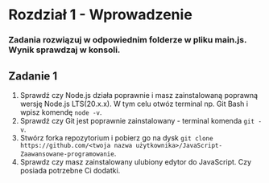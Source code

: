 # Rozdział 1 - Wprowadzenie


### Zadania rozwiązuj w odpowiednim folderze w pliku main.js. Wynik sprawdzaj w konsoli.

## Zadanie 1

1. Sprawdź czy Node.js działa poprawnie i masz zainstalowaną poprawną wersję Node.js LTS(20.x.x).
   W tym celu otwóz terminal np. Git Bash i wpisz komendę `node -v`.
2. Sprawdź czy Git jest poprawnie zainstalowany - terminal komenda `git -v`.   
3. Stwórz forka repozytorium i pobierz go na dysk `git clone https://github.com/<twoja nazwa użytkownika>/JavaScript-Zaawansowane-programowanie`.
4. Sprawdz czy masz zainstalowany ulubiony edytor do JavaScript. Czy posiada potrzebne Ci dodatki. 



